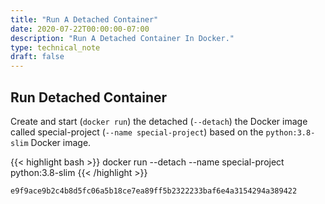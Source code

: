 ```yaml
---
title: "Run A Detached Container"
date: 2020-07-22T00:00:00-07:00
description: "Run A Detached Container In Docker."
type: technical_note
draft: false
---
```


## Run Detached Container

Create and start (`docker run`) the detached (`--detach`) the Docker image called special-project (`--name special-project`) based on the `python:3.8-slim` Docker image.

{{< highlight bash >}}
docker run --detach --name special-project python:3.8-slim
{{< /highlight >}}
```
e9f9ace9b2c4b8d5fc06a5b18ce7ea89ff5b2322233baf6e4a3154294a389422
```
